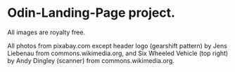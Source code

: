 # Odin-Landing-Page project.

All images are royalty free.

All photos from pixabay.com except header logo (gearshift pattern) by Jens Liebenau from commons.wikimedia.org, and Six Wheeled Vehicle (top right) by Andy Dingley (scanner) from commons.wikimedia.org.